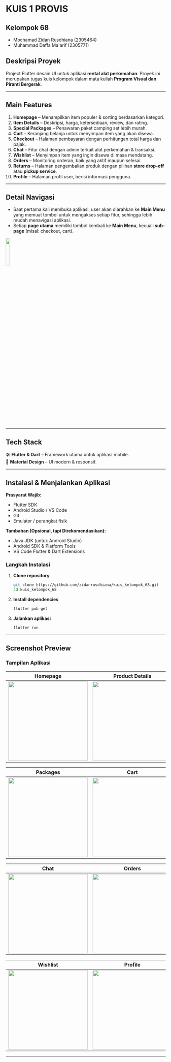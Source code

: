# **KUIS 1 PROVIS**
## Kelompok 68
- Mochamad Zidan Rusdhiana (2305464)  
- Muhammad Daffa Ma'arif (2305771)  

## **Deskripsi Proyek**
Project Flutter desain UI untuk aplikasi **rental alat perkemahan**. Proyek ini merupakan tugas kuis kelompok dalam mata kuliah **Program Visual dan Piranti Bergerak**.

---

## **Main Features**
1. **Homepage** – Menampilkan item populer & sorting berdasarkan kategori.  
2. **Item Details** – Deskripsi, harga, ketersediaan, review, dan rating.  
3. **Special Packages** – Penawaran paket camping set lebih murah.  
4. **Cart** – Keranjang belanja untuk menyimpan item yang akan disewa.  
5. **Checkout** – Halaman pembayaran dengan perhitungan total harga dan pajak.  
6. **Chat** – Fitur chat dengan admin terkait alat perkemahan & transaksi.  
7. **Wishlist** – Menyimpan item yang ingin disewa di masa mendatang.  
8. **Orders** – Monitoring orderan, baik yang aktif maupun selesai.  
9. **Returns** – Halaman pengembalian produk dengan pilihan **store drop-off** atau **pickup service**.  
10. **Profile** – Halaman profil user, berisi informasi pengguna.  

---

## **Detail Navigasi**
- Saat pertama kali membuka aplikasi, user akan diarahkan ke **Main Menu** yang memuat tombol untuk mengakses setiap fitur, sehingga lebih mudah menavigasi aplikasi.  
- Setiap **page utama** memiliki tombol kembali ke **Main Menu**, kecuali **sub-page** (misal: checkout, cart).
<img src="https://github.com/user-attachments/assets/1342d502-1c2d-43f0-a431-167bae9472f2" width="15%" align="center">

---

## **Tech Stack**
🛠 **Flutter & Dart** – Framework utama untuk aplikasi mobile.  
🎨 **Material Design** – UI modern & responsif.  

---

## **Instalasi & Menjalankan Aplikasi**
**Prasyarat Wajib:**
- Flutter SDK  
- Android Studio / VS Code  
- Git  
- Emulator / perangkat fisik  

**Tambahan (Opsional, tapi Direkomendasikan):**
- Java JDK (untuk Android Studio)  
- Android SDK & Platform Tools  
- VS Code Flutter & Dart Extensions  

### **Langkah Instalasi**
1. **Clone repository**
   ```bash
   git clone https://github.com/zidanrusdhiana/kuis_kelompok_68.git
   cd kuis_kelompok_68
   ```
2. **Install dependencies**
   ```bash
   flutter pub get
   ```
3. **Jalankan aplikasi**
   ```bash
   flutter run
   ```

---

## **Screenshot Preview**
### **Tampilan Aplikasi**
| Homepage | Product Details | Ratings |
|---|---|---|
| <img src="https://github.com/user-attachments/assets/7c579ed7-72bc-44a2-83b7-e07a2129cb7d" width="250"> | <img src="https://github.com/user-attachments/assets/088aacc9-dd42-4f1a-9823-2171c77957f5" width="250"> | <img src="https://github.com/user-attachments/assets/3dc404ed-5081-49a2-87fb-017f9ece46ee" width="250"> |

| Packages | Cart | Checkout |
|---|---|---|
| <img src="https://github.com/user-attachments/assets/96c4dc56-0202-40e2-9025-bb01fcffa2e5" width="250"> | <img src="https://github.com/user-attachments/assets/3e30dbdc-d055-4e27-be69-bf0bdfe9babe" width="250"> | <img src="https://github.com/user-attachments/assets/b9f4f664-1fc3-426c-bd43-b275415cc95e" width="250"> |

| Chat | Orders | Returns |
|---|---|---|
| <img src="https://github.com/user-attachments/assets/bb9afe41-e9bb-4a93-a160-30cd47d63bc9" width="250"> | <img src="https://github.com/user-attachments/assets/e9c3e14d-b816-41af-a50b-2e8348db216d" width="250"> | <img src="https://github.com/user-attachments/assets/3bdec8d0-23b7-4239-9cfd-956098c6eefc" width="250"> |

| Wishlist | Profile | Main Menu |
|---|---|---|
| <img src="https://github.com/user-attachments/assets/c2f4156a-5ccf-4145-9037-b1acd7948d17" width="250"> | <img src="https://github.com/user-attachments/assets/11ff0456-ad58-45bd-bbc3-3c3716fa6ff5" width="250"> | <img src="https://github.com/user-attachments/assets/3f99a49c-4918-45e2-9b87-ce1a45f5823c" width="250"> |

---
